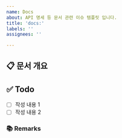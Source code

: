 ```yaml
---
name: Docs
about: API 명세 등 문서 관련 이슈 템플릿 입니다.
title: 'docs:'
labels: ''
assignees: ''

---
```


## 📋 문서 개요
<!-- 문서화한 내용 또는 변경사항을 적습니다. -->

## ✅ Todo
- [ ] 작성 내용 1
- [ ] 작성 내용 2

### 📚 Remarks
<!-- 비고사항이 있었다면 적습니다. -->
